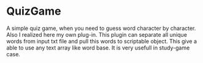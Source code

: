 # QuizGame
A simple quiz game, when you need to guess word character by character. 
Also I realized here my own plug-in. This plugin can separate all unique words from input txt file and pull this words to scriptable object. 
This give a able to use any text array like word base. It is very usefull in study-game case.
